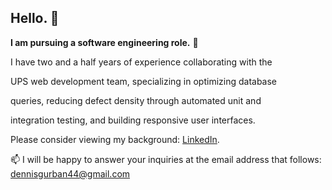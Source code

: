 ## Hello. 👋

**I am pursuing a software engineering role.** 🚀

I have two and a half years of experience collaborating with the

UPS web development team, specializing in optimizing database

queries, reducing defect density through automated unit and

integration testing, and building responsive user interfaces.


Please consider viewing my background: <a href='https://www.linkedin.com/in//'>LinkedIn</a>.

📫 I will be happy to answer your inquiries at the email address that follows:<br>
dennisgurban44@gmail.com
